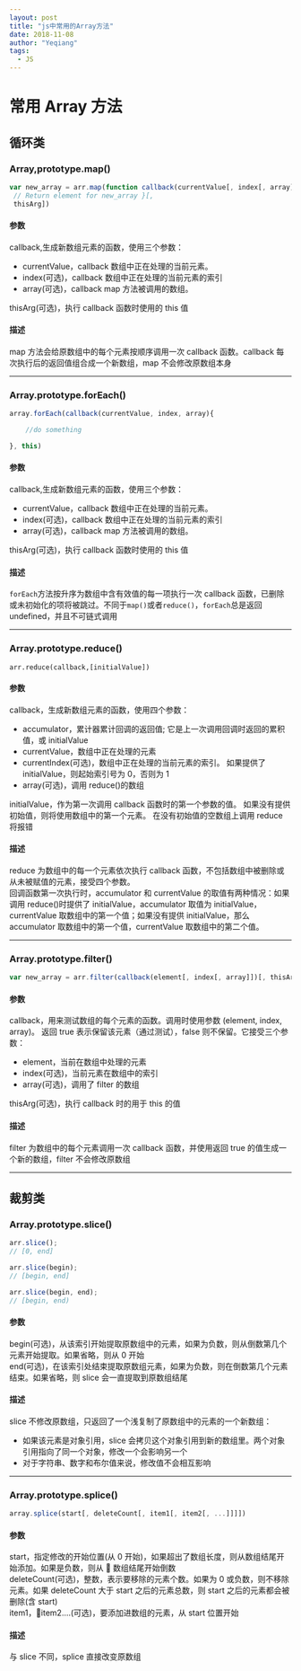 ```yaml
---
layout: post
title: "js中常用的Array方法"
date: 2018-11-08
author: "Yeqiang"
tags:
  - JS
---
```


# 常用 Array 方法

## 循环类

### Array,prototype.map()

```javascript
var new_array = arr.map(function callback(currentValue[, index[, array]]){
 // Return element for new_array }[,
 thisArg])
```

#### 参数

callback,生成新数组元素的函数，使用三个参数：

- currentValue，callback 数组中正在处理的当前元素。
- index(可选)，callback 数组中正在处理的当前元素的索引
- array(可选)，callback map 方法被调用的数组。

thisArg(可选)，执行 callback 函数时使用的 this 值

#### 描述

map 方法会给原数组中的每个元素按顺序调用一次 callback 函数。callback 每次执行后的返回值组合成一个新数组，map 不会修改原数组本身

---

### Array.prototype.forEach()

```javascript
array.forEach(callback(currentValue, index, array){

    //do something

}, this)
```

#### 参数

callback,生成新数组元素的函数，使用三个参数：

- currentValue，callback 数组中正在处理的当前元素。
- index(可选)，callback 数组中正在处理的当前元素的索引
- array(可选)，callback map 方法被调用的数组。

thisArg(可选)，执行 callback 函数时使用的 this 值

#### 描述

`forEach`方法按升序为数组中含有效值的每一项执行一次 callback 函数，已删除或未初始化的项将被跳过。不同于`map()`或者`reduce()`，`forEach`总是返回 undefined，并且不可链式调用

---

### Array.prototype.reduce()

```
arr.reduce(callback,[initialValue])

```

#### 参数

callback，生成新数组元素的函数，使用四个参数：

- accumulator，累计器累计回调的返回值; 它是上一次调用回调时返回的累积值，或 initialValue
- currentValue，数组中正在处理的元素
- currentIndex(可选)，数组中正在处理的当前元素的索引。 如果提供了 initialValue，则起始索引号为 0，否则为 1
- array(可选)，调用 reduce()的数组

initialValue，作为第一次调用 callback 函数时的第一个参数的值。 如果没有提供初始值，则将使用数组中的第一个元素。 在没有初始值的空数组上调用 reduce 将报错

#### 描述

reduce 为数组中的每一个元素依次执行 callback 函数，不包括数组中被删除或从未被赋值的元素，接受四个参数。  
回调函数第一次执行时，accumulator 和 currentValue 的取值有两种情况：如果调用 reduce()时提供了 initialValue，accumulator 取值为 initialValue，currentValue 取数组中的第一个值；如果没有提供 initialValue，那么 accumulator 取数组中的第一个值，currentValue 取数组中的第二个值。

---

### Array.prototype.filter()

```js
var new_array = arr.filter(callback(element[, index[, array]])[, thisArg])
```

#### 参数

callback，用来测试数组的每个元素的函数。调用时使用参数 (element, index, array)。
返回 true 表示保留该元素（通过测试），false 则不保留。它接受三个参数：

- element，当前在数组中处理的元素
- index(可选)，当前元素在数组中的索引
- array(可选)，调用了 filter 的数组

thisArg(可选)，执行 callback 时的用于 this 的值

#### 描述

filter 为数组中的每个元素调用一次 callback 函数，并使用返回 true 的值生成一个新的数组，filter 不会修改原数组

---

## 裁剪类

### Array.prototype.slice()

```js
arr.slice();
// [0, end]

arr.slice(begin);
// [begin, end]

arr.slice(begin, end);
// [begin, end)
```

#### 参数

begin(可选)，从该索引开始提取原数组中的元素，如果为负数，则从倒数第几个元素开始提取。如果省略，则从 0 开始  
end(可选)，在该索引处结束提取原数组元素，如果为负数，则在倒数第几个元素结束。如果省略，则 slice 会一直提取到原数组结尾

#### 描述

slice 不修改原数组，只返回了一个浅复制了原数组中的元素的一个新数组：

- 如果该元素是对象引用，slice 会拷贝这个对象引用到新的数组里。两个对象引用指向了同一个对象，修改一个会影响另一个
- 对于字符串、数字和布尔值来说，修改值不会相互影响

---

### Array.prototype.splice()

```js
array.splice(start[, deleteCount[, item1[, item2[, ...]]]])
```

#### 参数

start，指定修改的开始位置(从 0 开始)，如果超出了数组长度，则从数组结尾开始添加。如果是负数，则从  数组结尾开始倒数  
deleteCount(可选)，整数，表示要移除的元素个数。如果为 0 或负数，则不移除元素。如果 deleteCount 大于 start 之后的元素总数，则 start 之后的元素都会被删除(含 start)  
item1，item2....(可选)，要添加进数组的元素，从 start 位置开始

#### 描述

与 slice 不同，splice 直接改变原数组
